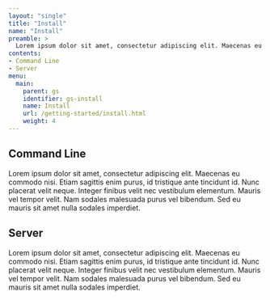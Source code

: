 ```yaml
---
layout: "single"
title: "Install"
name: "Install"
preamble: >
  Lorem ipsum dolor sit amet, consectetur adipiscing elit. Maecenas eu commodo nisi. Etiam sagittis enim purus, id tristique ante tincidunt id. Nunc placerat velit neque. Integer finibus velit nec vestibulum elementum. Mauris vel tempor velit. Nam sodales malesuada purus vel bibendum. Sed eu mauris sit amet nulla sodales imperdiet.
contents:
- Command Line
- Server
menu:
  main:
    parent: gs
    identifier: gs-install
    name: Install
    url: /getting-started/install.html
    weight: 4
---
```


## Command Line

Lorem ipsum dolor sit amet, consectetur adipiscing elit. Maecenas eu commodo nisi. Etiam sagittis enim purus, id tristique ante tincidunt id. Nunc placerat velit neque. Integer finibus velit nec vestibulum elementum. Mauris vel tempor velit. Nam sodales malesuada purus vel bibendum. Sed eu mauris sit amet nulla sodales imperdiet.

## Server

Lorem ipsum dolor sit amet, consectetur adipiscing elit. Maecenas eu commodo nisi. Etiam sagittis enim purus, id tristique ante tincidunt id. Nunc placerat velit neque. Integer finibus velit nec vestibulum elementum. Mauris vel tempor velit. Nam sodales malesuada purus vel bibendum. Sed eu mauris sit amet nulla sodales imperdiet.